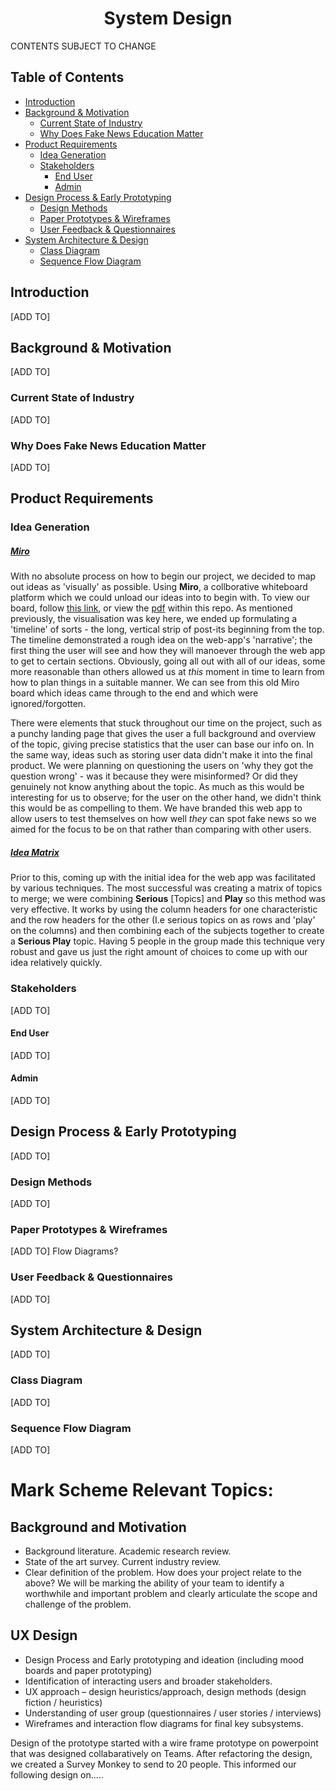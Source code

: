 <h1 align="center"> System Design </h1>

CONTENTS SUBJECT TO CHANGE

## Table of Contents

- [Introduction](#introduction)
- [Background & Motivation](#background--motivation)
   - [Current State of Industry](#current-state-of-industry)
   - [Why Does Fake News Education Matter](#why-does-fake-news-education-matter)
- [Product Requirements](#product-requirements)
   - [Idea Generation](#idea-generation)
   - [Stakeholders](#stakeholders)
      - [End User](#end-user)
      - [Admin](#admin)
- [Design Process & Early Prototyping](#design-process--early-prototyping)
   - [Design Methods](#design-methods)
   - [Paper Prototypes & Wireframes](#paper-prototypes--wireframes)
   - [User Feedback & Questionnaires](#user-feedback--questionnaires)
- [System Architecture & Design](#system-architecture--design)
   - [Class Diagram](#class-diagram)
   - [Sequence Flow Diagram](#sequence-flow-diagram)

## Introduction
[ADD TO]

## Background & Motivation
[ADD TO]

### Current State of Industry
[ADD TO]

### Why Does Fake News Education Matter
[ADD TO]

## Product Requirements

### Idea Generation
##### <u>Miro</u>

With no absolute process on how to begin our project, we decided to map out ideas as 'visually' as possible. Using **Miro**, a collborative whiteboard platform which we could unload our ideas into to begin with. To view our board, follow [this link](https://miro.com/app/board/o9J_lUwgzKw=/), or view the [pdf](./Documentation/DesignChoices/Woke-apedia.pdf) within this repo. As mentioned previously, the visualisation was key here, we ended up formulating a 'timeline' of sorts - the long, vertical strip of post-its beginning from the top. The timeline demonstrated a rough idea on the web-app's 'narrative'; the first thing the user will see and how they will manoever through the web app to get to certain sections. Obviously, going all out with all of our ideas, some more reasonable than others allowed us at _this_ moment in time to learn from how to plan things in a suitable manner. We can see from this old Miro board which ideas came through to the end and which were ignored/forgotten. 

There were elements that stuck throughout our time on the project, such as a punchy landing page that gives the user a full background and overview of the topic, giving precise statistics that the user can base our info on. In the same way, ideas such as storing user data didn't make it into the final product. We were planning on questioning the users on 'why they got the question wrong' - was it because they were misinformed? Or did they genuinely not know anything about the topic. As much as this would be interesting for us to observe; for the user on the other hand, we didn't think this would be as compelling to them. We have branded this web app to allow users to test themselves on how well *they* can spot fake news so we aimed for the focus to be on that rather than comparing with other users.

##### <u>Idea Matrix</u>

Prior to this, coming up with the initial idea for the web app was facilitated by various techniques. The most successful was creating a matrix of topics to merge; we were combining **Serious** [Topics] and **Play** so this method was very effective. It works by using the column headers for one characteristic and the row headers for the other (I.e serious topics on as rows and 'play' on the columns) and then combining each of the subjects together to create a **Serious Play** topic. Having 5 people in the group made this technique very robust and gave us just the right amount of choices to come up with our idea relatively quickly.

### Stakeholders
[ADD TO]

#### End User
[ADD TO]

#### Admin
[ADD TO]

## Design Process & Early Prototyping
[ADD TO]

### Design Methods
[ADD TO]

### Paper Prototypes & Wireframes
[ADD TO] Flow Diagrams?

### User Feedback & Questionnaires
[ADD TO]

## System Architecture & Design
[ADD TO]

### Class Diagram
[ADD TO]

### Sequence Flow Diagram
[ADD TO]

# Mark Scheme Relevant Topics:

## Background and Motivation
- Background literature. Academic research review.
- State of the art survey. Current industry review.
- Clear definition of the problem. How does your project relate to the above? We will be marking the ability of your team to identify a worthwhile and important problem and clearly articulate the scope and challenge of the problem.

## UX Design
- Design Process and Early prototyping and ideation (including mood boards and paper prototyping)
- Identification of interacting users and broader stakeholders.
- UX approach – design heuristics/approach, design methods (design fiction / heuristics)
- Understanding of user group (questionnaires / user stories / interviews)
- Wireframes and interaction flow diagrams for final key subsystems.

Design of the prototype started with a wire frame prototype on powerpoint that was designed collabaratively on Teams. After refactoring the design, we created a  Survey Monkey to send to 20 people. This informed our following design on.....